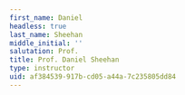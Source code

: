 ```yaml
---
first_name: Daniel
headless: true
last_name: Sheehan
middle_initial: ''
salutation: Prof.
title: Prof. Daniel Sheehan
type: instructor
uid: af384539-917b-cd05-a44a-7c235805dd84
---
```

